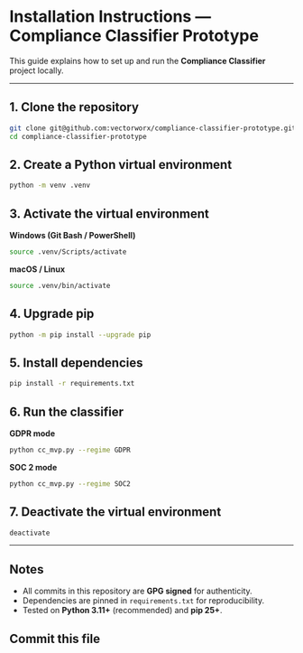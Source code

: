 # Installation Instructions — Compliance Classifier Prototype

This guide explains how to set up and run the **Compliance Classifier** project locally.

---

## 1. Clone the repository

```bash
git clone git@github.com:vectorworx/compliance-classifier-prototype.git
cd compliance-classifier-prototype
```

## 2. Create a Python virtual environment

```bash
python -m venv .venv
```

## 3. Activate the virtual environment

**Windows (Git Bash / PowerShell)**

```bash
source .venv/Scripts/activate
```

**macOS / Linux**

```bash
source .venv/bin/activate
```

## 4. Upgrade pip

```bash
python -m pip install --upgrade pip
```

## 5. Install dependencies

```bash
pip install -r requirements.txt
```

## 6. Run the classifier

**GDPR mode**

```bash
python cc_mvp.py --regime GDPR
```

**SOC 2 mode**

```bash
python cc_mvp.py --regime SOC2
```

## 7. Deactivate the virtual environment

```bash
deactivate
```

---

## Notes

- All commits in this repository are **GPG signed** for authenticity.
- Dependencies are pinned in `requirements.txt` for reproducibility.
- Tested on **Python 3.11+** (recommended) and **pip 25+**.

## Commit this file
